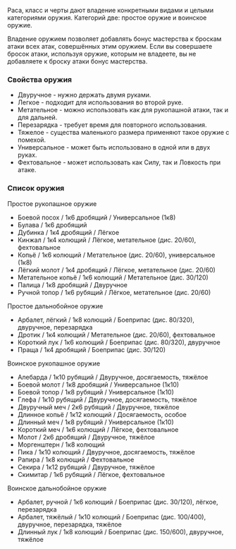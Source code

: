 Раса, класс и черты дают владение конкретными видами и целыми категориями оружия. Категорий две: простое оружие и воинское оружие.

Владение оружием позволяет добавлять бонус мастерства к броскам атаки всех атак, совершённых этим оружием. Если вы совершаете бросок атаки, используя оружие, которым не владеете, вы не добавляете к броску атаки бонус мастерства.

### Свойства оружия
- Двуручное - нужно держать двумя руками.
- Легкое - подходит для использования во второй руке.
- Метательное - можно использовать как для рукопашной атаки, так и для дальней.
- Перезарядка - требует время для повторного использования.
- Тяжелое - существа маленького размера применяют такое оружие с помехой.
- Универсальное - может быть использовано в одной или в двух руках.
- Фехтовальное - может использовать как Силу, так и Ловкость при атаке.

### Список оружия
Простое рукопашное оружие 
- Боевой посох / 1к6 дробящий / Универсальное (1к8) 
- Булава / 1к6 дробящий 
- Дубинка / 1к4 дробящий / Лёгкое 
- Кинжал / 1к4 колющий / Лёгкое, метательное (дис. 20/60), фехтовальное 
- Копьё / 1к6 колющий / Метательное (дис. 20/60), универсальное (1к8) 
- Лёгкий молот / 1к4 дробящий / Лёгкое, метательное (дис. 20/60) 
- Метательное копьё / 1к6 колющий / Метательное (дис. 30/120) 
- Палица / 1к8 дробящий / Двуручное 
- Ручной топор / 1к6 рубящий / Лёгкое, метательное (дис. 20/60) 

Простое дальнобойное оружие 
- Арбалет, лёгкий / 1к8 колющий / Боеприпас (дис. 80/320), двуручное, перезарядка 
- Дротик / 1к4 колющий / Метательное (дис. 20/60), фехтовальное 
- Короткий лук / 1к6 колющий / Боеприпас (дис. 80/320), двуручное 
- Праща / 1к4 дробящий / Боеприпас (дис. 30/120) 

Воинское рукопашное оружие 
- Алебарда / 1к10 рубящий / Двуручное, досягаемость, тяжёлое 
- Боевой молот / 1к8 дробящий / Универсальное (1к10) 
- Боевой топор / 1к8 рубящий / Универсальное (1к10) 
- Глефа / 1к10 рубящий / Двуручное, досягаемость, тяжёлое 
- Двуручный меч / 2к6 рубящий / Двуручное, тяжёлое 
- Длинное копьё / 1к12 колющий / Досягаемость, особое 
- Длинный меч / 1к8 рубящий / Универсальное (1к10) 
- Короткий меч / 1к6 колющий / Лёгкое, фехтовальное 
- Молот / 2к6 дробящий / Двуручное, тяжёлое 
- Моргенштерн / 1к8 колющий 
- Пика / 1к10 колющий / Двуручное, досягаемость, тяжёлое 
- Рапира / 1к8 колющий / Фехтовальное 
- Секира / 1к12 рубящий / Двуручное, тяжёлое 
- Скимитар / 1к6 рубящий / Лёгкое, фехтовальное 

Воинское дальнобойное оружие 
- Арбалет, ручной / 1к6 колющий / Боеприпас (дис. 30/120), лёгкое, перезарядка 
- Арбалет, тяжёлый / 1к10 колющий / Боеприпас (дис. 100/400), двуручное, перезарядка, тяжёлое 
- Длинный лук / 1к8 колющий / Боеприпас (дис. 150/600), двуручное, тяжёлое